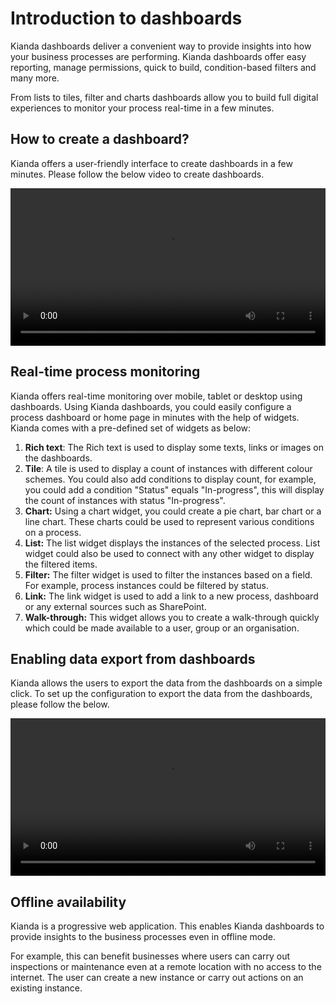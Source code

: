 # Introduction to dashboards

Kianda dashboards deliver a convenient way to provide insights into how your business processes are performing. Kianda dashboards offer easy reporting, manage permissions, quick to build, condition-based filters and many more.

From lists to tiles, filter and charts dashboards allow you to build full digital experiences to monitor your process real-time in a few minutes.

## How to create a dashboard?

Kianda offers a user-friendly interface to create dashboards in a few minutes. Please follow the below video to create dashboards.

<video width="100%" style="width:100%" controls>
    <source src="videos/updated_introduction_dashboard.mp4">
    Your browser does not support the video tag.
    </source>
</video>

## Real-time process monitoring

Kianda offers real-time monitoring over mobile, tablet or desktop using dashboards. Using Kianda dashboards, you could easily configure a process dashboard or home page in minutes with the help of widgets. Kianda comes with a pre-defined set of widgets as below:

1. **Rich text**: The Rich text is used to display some texts, links or images on the dashboards.
2. **Tile**: A tile is used to display a count of instances with different colour schemes. You could also add conditions to display count, for example, you could add a condition "Status" equals "In-progress", this will display the count of instances with status "In-progress".
3. **Chart:** Using a chart widget, you could create a pie chart, bar chart or a line chart. These charts could be used to represent various conditions on a process.
4. **List:** The list widget displays the instances of the selected process. List widget could also be used to connect with any other widget to display the filtered items.
5. **Filter:** The filter widget is used to filter the instances based on a field. For example, process instances could be filtered by status.
6. **Link:** The link widget is used to add a link to a new process, dashboard or any external sources such as SharePoint.
7. **Walk-through:** This widget allows you to create a walk-through quickly which could be made available to a user, group or an organisation.

## Enabling data export from dashboards

Kianda allows the users to export the data from the dashboards on a simple click. To set up the configuration to export the data from the dashboards, please follow the below.

<video width="100%" style="width:100%" controls>
    <source src="videos/Enabling data export from the dashboards.mp4">
    Your browser does not support the video tag.
    </source>
</video>

## Offline availability

Kianda is a progressive web application. This enables Kianda dashboards to provide insights to the business processes even in offline mode.

For example, this can benefit businesses where users can carry out inspections or maintenance even at a remote location with no access to the internet. The user can create a new instance or carry out actions on an existing instance.